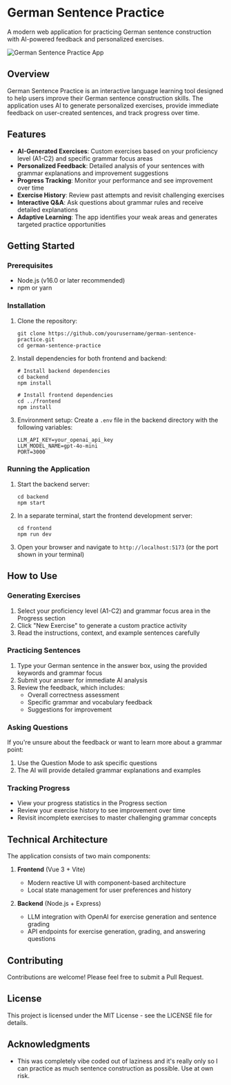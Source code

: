 # German Sentence Practice

A modern web application for practicing German sentence construction with AI-powered feedback and personalized exercises.

![German Sentence Practice App](https://placeholder-for-app-screenshot.png)

## Overview

German Sentence Practice is an interactive language learning tool designed to help users improve their German sentence construction skills. The application uses AI to generate personalized exercises, provide immediate feedback on user-created sentences, and track progress over time.

## Features

- **AI-Generated Exercises**: Custom exercises based on your proficiency level (A1-C2) and specific grammar focus areas
- **Personalized Feedback**: Detailed analysis of your sentences with grammar explanations and improvement suggestions
- **Progress Tracking**: Monitor your performance and see improvement over time
- **Exercise History**: Review past attempts and revisit challenging exercises
- **Interactive Q&A**: Ask questions about grammar rules and receive detailed explanations
- **Adaptive Learning**: The app identifies your weak areas and generates targeted practice opportunities

## Getting Started

### Prerequisites

- Node.js (v16.0 or later recommended)
- npm or yarn

### Installation

1. Clone the repository:
   ```
   git clone https://github.com/yourusername/german-sentence-practice.git
   cd german-sentence-practice
   ```

2. Install dependencies for both frontend and backend:
   ```
   # Install backend dependencies
   cd backend
   npm install

   # Install frontend dependencies
   cd ../frontend
   npm install
   ```

3. Environment setup:
   Create a `.env` file in the backend directory with the following variables:
   ```
   LLM_API_KEY=your_openai_api_key
   LLM_MODEL_NAME=gpt-4o-mini
   PORT=3000
   ```

### Running the Application

1. Start the backend server:
   ```
   cd backend
   npm start
   ```

2. In a separate terminal, start the frontend development server:
   ```
   cd frontend
   npm run dev
   ```

3. Open your browser and navigate to `http://localhost:5173` (or the port shown in your terminal)

## How to Use

### Generating Exercises

1. Select your proficiency level (A1-C2) and grammar focus area in the Progress section
2. Click "New Exercise" to generate a custom practice activity
3. Read the instructions, context, and example sentences carefully

### Practicing Sentences

1. Type your German sentence in the answer box, using the provided keywords and grammar focus
2. Submit your answer for immediate AI analysis
3. Review the feedback, which includes:
   - Overall correctness assessment
   - Specific grammar and vocabulary feedback
   - Suggestions for improvement

### Asking Questions

If you're unsure about the feedback or want to learn more about a grammar point:
1. Use the Question Mode to ask specific questions
2. The AI will provide detailed grammar explanations and examples

### Tracking Progress

- View your progress statistics in the Progress section
- Review your exercise history to see improvement over time
- Revisit incomplete exercises to master challenging grammar concepts

## Technical Architecture

The application consists of two main components:

1. **Frontend** (Vue 3 + Vite)
   - Modern reactive UI with component-based architecture
   - Local state management for user preferences and history

2. **Backend** (Node.js + Express)
   - LLM integration with OpenAI for exercise generation and sentence grading
   - API endpoints for exercise generation, grading, and answering questions

## Contributing

Contributions are welcome! Please feel free to submit a Pull Request.

## License

This project is licensed under the MIT License - see the LICENSE file for details.

## Acknowledgments

- This was completely vibe coded out of laziness and it's really only so I can practice as much sentence construction as possible. Use at own risk.
